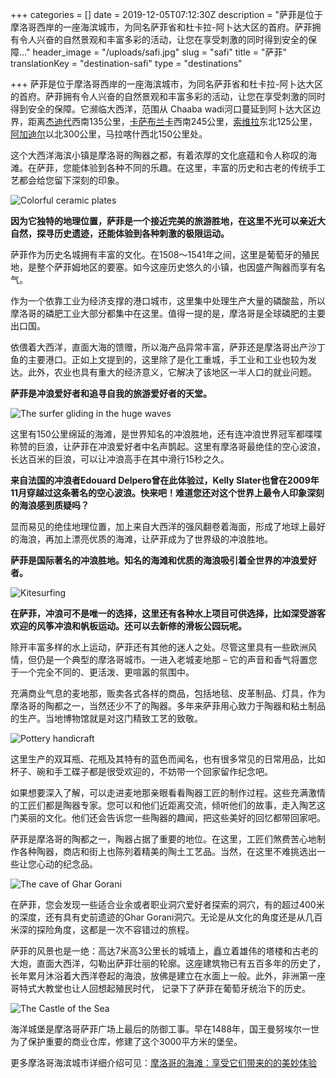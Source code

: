 +++
categories = []
date = 2019-12-05T07:12:30Z
description = "萨菲是位于摩洛哥西岸的一座海滨城市，为同名萨菲省和杜卡拉-阿卜达大区的首府。萨菲拥有令人兴奋的自然景观和丰富多彩的活动，让您在享受刺激的同时得到安全的保障..."
header_image = "/uploads/safi.jpg"
slug = "safi"
title = "萨菲"
translationKey = "destination-safi"
type = "destinations"

+++
萨菲是位于摩洛哥西岸的一座海滨城市，为同名萨菲省和杜卡拉-阿卜达大区的首府。萨菲拥有令人兴奋的自然景观和丰富多彩的活动，让您在享受刺激的同时得到安全的保障。它濒临大西洋，范围从 Chaaba wadi河口蔓延到阿卜达大区边界，距离[杰迪代](/zh/destinations/el-jadida/ "杰迪代")西南135公里，[卡萨布兰卡](/zh/destinations/casablanca/ "卡萨布兰卡")西南245公里，[索维拉](/zh/destinations/essaouira/ "索维拉")东北125公里，[阿加迪尔](/zh/destinations/agadir/ "阿加迪尔")以北300公里，马拉喀什西北150公里处。

这个大西洋海滨小镇是摩洛哥的陶器之都，有着浓厚的文化底蕴和令人称叹的海滩。在萨菲，您能体验到各种不同的乐趣。在这里，丰富的历史和古老的传统手工艺都会给您留下深刻的印象。

![Colorful ceramic plates](/uploads/Safi14.jpg "Colorful ceramic plates")

**因为它独特的地理位置，萨菲是一个接近完美的旅游胜地，在这里不光可以亲近大自然，探寻历史遗迹，还能体验到各种刺激的极限运动。**

萨菲作为历史名城拥有丰富的文化。在1508～1541年之间，这里是葡萄牙的殖民地，是整个萨菲姆地区的要塞。如今这座历史悠久的小镇，也因盛产陶器而享有名气。

作为一个依靠工业为经济支撑的港口城市，这里集中处理生产大量的磷酸盐，所以摩洛哥的磷肥工业大部分都集中在这里。值得一提的是，摩洛哥是全球磷肥的主要出口国。

依偎着大西洋，直面大海的馈赠，所以海产品异常丰富，萨菲还是摩洛哥出产沙丁鱼的主要港口。正如上文提到的，这里除了是化工重城，手工业和工业也较为发达。此外，农业也具有重大的经济意义，它解决了该地区一半人口的就业问题。

**萨菲是冲浪爱好者和追寻自我的旅游爱好者的天堂。**

![The surfer gliding in the huge waves](/uploads/Safi11.jpg "The surfer gliding in the huge waves")

这里有150公里绵延的海滩，是世界知名的冲浪胜地，还有连冲浪世界冠军都喋喋称赞的巨浪，让萨菲在冲浪爱好者中名声鹊起。这里有摩洛哥最绝佳的空心波浪，长达百米的巨浪，可以让冲浪高手在其中滑行15秒之久。

**来自法国的冲浪者Edouard Delpero曾在此体验过，Kelly Slater也曾在2009年11月穿越过这条著名的空心波浪。快来吧！难道您还对这个世界上最令人印象深刻的海浪感到质疑吗？**

显而易见的绝佳地理位置，加上来自大西洋的强风翻卷着海面，形成了地球上最好的海浪，再加上漂亮优质的海滩，让萨菲成为了世界级的冲浪胜地。

**萨菲是国际著名的冲浪胜地。知名的海滩和优质的海浪吸引着全世界的冲浪爱好者。**

![Kitesurfing](/uploads/Safi6.jpg "Kitesurfing ")

**在萨菲，冲浪可不是唯一的选择，这里还有各种水上项目可供选择，比如深受游客欢迎的风筝冲浪和帆板运动。还可以去新修的滑板公园玩呢。**

除开丰富多样的水上运动，萨菲还有其他的迷人之处。尽管这里具有一些欧洲风情，但仍是一个典型的摩洛哥城市。一进入老城麦地那 – 它的声音和香气将置您于一个完全不同的、更活泼、更喧嚣的氛围中。

充满商业气息的麦地那，贩卖各式各样的商品，包括地毯、皮革制品、灯具，作为摩洛哥的陶都之一，当然还少不了的陶器。多年来萨菲用心致力于陶器和粘土制品的生产。当地博物馆就是对这门精致工艺的致敬。

![Pottery handicraft](/uploads/Safi2-1.jpg "Pottery handicraft")

这里生产的双耳瓶、花瓶及其特有的蓝色而闻名，也有很多常见的日常用品，比如杯子、碗和手工碟子都是很受欢迎的，不妨带一个回家留作纪念吧。

如果想要深入了解，可以走进麦地那亲眼看看陶器工匠的制作过程。这些充满激情的工匠们都是陶器专家。您可以和他们近距离交流，倾听他们的故事，走入陶艺这门美丽的文化。他们还会告诉您一些陶器的趣闻，把这些美好的回忆都带回家吧。

萨菲是摩洛哥的陶都之一，陶器占据了重要的地位。在这里，工匠们煞费苦心地制作各种陶器，商店和街上也陈列着精美的陶土工艺品。当然，在这里不难挑选出一些让您心动的纪念品。

![The cave of Ghar Gorani](/uploads/Safi9.jpg "The cave of Ghar Gorani")

在萨菲，您会发现一些适合业余或者职业洞穴爱好者探索的洞穴，有的超过400米的深度，还有具有史前遗迹的Ghar Gorani洞穴。无论是从文化的角度还是从几百米深的探险角度，这都是一次不容错过的旅程。

萨菲的风景也是一绝：高达7米高3公里长的城墙上，矗立着雄伟的塔楼和古老的大炮，直面大西洋，勾勒出萨菲壮丽的轮廓。这座建筑物已有五百多年的历史了，长年累月沐浴着大西洋卷起的海浪，放佛是建立在水面上一般。此外，非洲第一座哥特式大教堂也让人回想起殖民时代， 记录下了萨菲在葡萄牙统治下的历史。

![The Castle of the Sea](/uploads/safi10.jpg "The Castle of the Sea")

海洋城堡是摩洛哥萨菲广场上最后的防御工事。早在1488年，国王曼努埃尔一世为了保护重要的商业仓库，修建了这个3000平方米的堡垒。

更多摩洛哥海滨城市详细介绍可见：[摩洛哥的海滩：享受它们带来的的美妙体验](/zh/destinations/enjoy-the-incredible-experience-of-visiting-the-moroccan-beaches/ "摩洛哥的海滩：享受它们带来的的美妙体验")